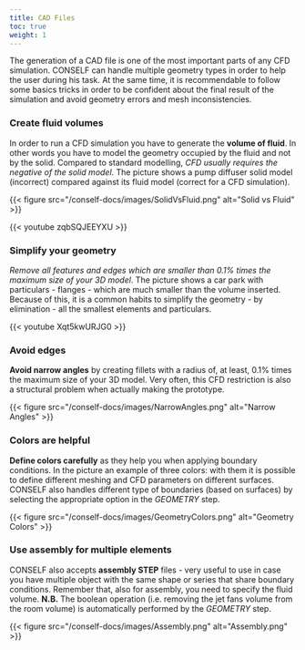 ```yaml
---
title: CAD Files
toc: true
weight: 1
---
```


The generation of a CAD file is one of the most important parts of any CFD simulation. CONSELF can handle multiple geometry types in order to help the user during his task. At the same time, it is recommendable to follow some basics tricks in order to be confident about the final result of the simulation and avoid geometry errors and mesh inconsistencies.

### Create fluid volumes

In order to run a CFD simulation you have to generate the **volume of fluid**. In other words you have to model the geometry occupied by the fluid and not by the solid. Compared to standard modelling, *CFD usually requires the negative of the solid model*. The picture shows a pump diffuser solid model (incorrect) compared against its fluid model (correct for a CFD simulation).

{{< figure src="/conself-docs/images/SolidVsFluid.png" alt="Solid vs Fluid" >}}

{{< youtube zqbSQJEEYXU >}}

### Simplify your geometry

*Remove all features and edges which are smaller than 0.1% times the maximum size of your 3D model*. The picture shows a car park with particulars - flanges - which are much smaller than the volume inserted. Because of this, it is a common habits to simplify the geometry - by elimination - all the smallest elements and particulars.

{{< youtube Xqt5kwURJG0 >}}

### Avoid edges

**Avoid narrow angles** by creating fillets with a radius of, at least, 0.1% times the maximum size of your 3D model. Very often, this CFD restriction is also a structural problem when actually making the prototype.

{{< figure src="/conself-docs/images/NarrowAngles.png" alt="Narrow Angles" >}}

### Colors are helpful

**Define colors carefully** as they help you when applying boundary conditions. In the picture an example of three colors: with them it is possible to define different meshing and CFD parameters on different surfaces. CONSELF also handles different type of boundaries (based on surfaces) by selecting the appropriate option in the *GEOMETRY* step.

{{< figure src="/conself-docs/images/GeometryColors.png" alt="Geometry Colors" >}}

### Use assembly for multiple elements

CONSELF also accepts **assembly STEP** files - very useful to use in case you have multiple object with the same shape or series that share boundary conditions. Remember that, also for assembly, you need to specify the fluid volume. **N.B.** The boolean operation (i.e. removing the jet fans volume from the room volume) is automatically performed by the *GEOMETRY* step.

{{< figure src="/conself-docs/images/Assembly.png" alt="Assembly.png" >}}